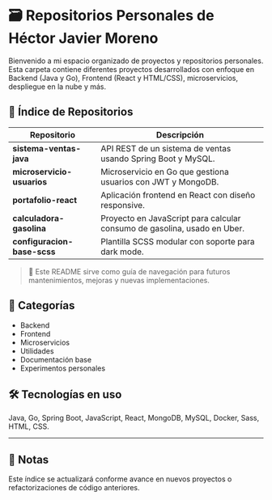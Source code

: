# 🗃️ Repositorios Personales de Héctor Javier Moreno

Bienvenido a mi espacio organizado de proyectos y repositorios personales. Esta carpeta contiene diferentes proyectos desarrollados con enfoque en Backend (Java y Go), Frontend (React y HTML/CSS), microservicios, despliegue en la nube y más.

## 📁 Índice de Repositorios

| Repositorio | Descripción |
|------------|-------------|
| **sistema-ventas-java** | API REST de un sistema de ventas usando Spring Boot y MySQL. |
| **microservicio-usuarios** | Microservicio en Go que gestiona usuarios con JWT y MongoDB. |
| **portafolio-react** | Aplicación frontend en React con diseño responsive. |
| **calculadora-gasolina** | Proyecto en JavaScript para calcular consumo de gasolina, usado en Uber. |
| **configuracion-base-scss** | Plantilla SCSS modular con soporte para dark mode. |

> 📌 Este README sirve como guía de navegación para futuros mantenimientos, mejoras y nuevas implementaciones.

## 🧩 Categorías

- Backend
- Frontend
- Microservicios
- Utilidades
- Documentación base
- Experimentos personales

## 🛠️ Tecnologías en uso

Java, Go, Spring Boot, JavaScript, React, MongoDB, MySQL, Docker, Sass, HTML, CSS.

---

## 📌 Notas

Este índice se actualizará conforme avance en nuevos proyectos o refactorizaciones de código anteriores.

